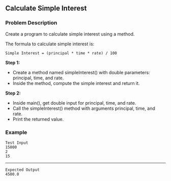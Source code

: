 ## Calculate Simple Interest

### Problem Description
Create a program to calculate simple interest using a method.

The formula to calculate simple interest is:

    Simple Interest = (principal * time * rate) / 100

**Step 1:**

- Create a method named simpleInterest() with double parameters: principal, time, and rate.
- Inside the method, compute the simple interest and return it.

**Step 2:**

- Inside main(), get double input for principal, time, and rate.
- Call the simpleInterest() method with arguments principal, time, and rate.
- Print the returned value.

### Example
    Test Input
    15000
    2
    15
-----
    Expected Output
    4500.0
